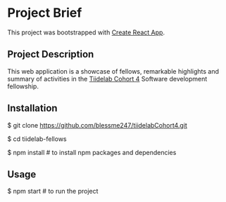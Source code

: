# Project Brief

This project was bootstrapped with [Create React App](https://github.com/facebook/create-react-app).

## Project Description
This web application is a showcase of fellows, remarkable highlights and summary of activities in the [Tiidelab Cohort 4](https://tiidelab.com) Software development fellowship.


## Installation
$ git clone https://github.com/blessme247/tiidelabCohort4.git

$ cd tiidelab-fellows

$ npm install  # to install npm packages and dependencies

## Usage 
$ npm start  # to run the project

